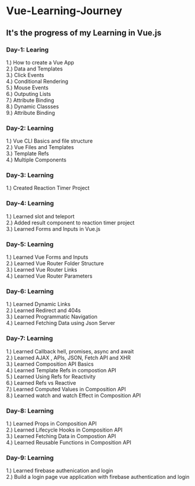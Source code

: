 # Vue-Learning-Journey
## It's the progress of my Learning in Vue.js
### Day-1: Learing
1.) How to create a Vue App\
2.) Data and Templates\
3.) Click Events\
4.) Conditional Rendering\
5.) Mouse Events\
6.) Outputing Lists\
7.) Attribute Binding\
8.) Dynamic Classses\
9.) Attribute Binding

### Day-2: Learning
1.) Vue CLI Basics and file structure\
2.) Vue Files and Templates\
3.) Template Refs \
4.) Multiple Components

### Day-3: Learning
1.) Created Reaction Timer Project

### Day-4: Learning
1.) Learned slot and teleport\
2.) Added result component to reaction timer project\
3.) Learned Forms and Inputs in Vue.js

### Day-5: Learning
1.) Learned Vue Forms and Inputs\
2.) Learned Vue Router Folder Structure\
3.) Learned Vue Router Links\
4.) Learned Vue Router Parameters

### Day-6: Learning
1.) Learned Dynamic Links\
2.) Learned Redirect and 404s\
3.) Learned Programmatic Navigation\
4.) Learned Fetching Data using Json Server

### Day-7: Learning
1.) Learned Callback hell, promises, async and await\
2.) Learned AJAX , APIs, JSON, Fetch API and XHR\
3.) Learned Composition API Basics\
4.) Learned Template Refs in compostion API\
5.) Learned Using Refs for Reactivity\
6.) Learned Refs vs Reactive\
7.) Learned Computed Values in Composition API\
8.) Learned watch and watch Effect in Composition API

### Day-8: Learning
1.) Learned Props in Composition API\
2.) Learned Lifecycle Hooks in Composition API\
3.) Learned Fetching Data in Compostion API\
4.) Learned Reusable Functions in Composition API

### Day-9: Learning
1.) Learned firebase authenication and login\
2.) Build a login page vue application with firebase authentication and login
